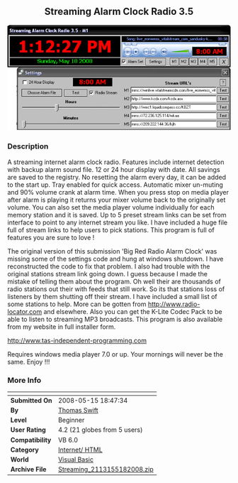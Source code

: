 ﻿<div align="center">

## Streaming Alarm Clock Radio 3\.5

<img src="PIC20085181634423940.gif">
</div>

### Description

A streaming internet alarm clock radio. Features include internet detection with backup alarm sound file. 12 or 24 hour display with date. All savings are saved to the registry. No resetting the alarm every day, it can be added to the start up. Tray enabled for quick access.&#160;Automatic mixer un-muting and 90% volume crank at alarm time. When you press stop on media player after alarm is playing it returns your mixer volume back to the originally set volume. You can also set the media player volume individually for each memory station and it is saved. Up to 5 preset stream links can be set from interface to point to any internet stream you like. I have included a huge file full of stream links to help users to pick stations. This program is full of features you are sure to love !

The original version of this submission 'Big Red Radio Alarm Clock' was missing some of the settings code and hung at windows shutdown. I have reconstructed the code to fix that problem. I also had trouble with the original stations stream link going down. I guess because I made the mistake of telling them about the program. Oh well their are thousands of radio stations out their with feeds that still work. So its that stations loss of listeners by them shutting off their stream. I have included a small list of some stations to help. More can be gotten from http://www.radio-locator.com and elsewhere. Also you can get the K-Lite Codec Pack to be able to listen to streaming MP3 broadcasts. This program is also available from my website in full installer form.

http://www.tas-independent-programming.com

Requires windows media player 7.0 or up. Your mornings will never be the same. Enjoy !!!
 
### More Info
 


<span>             |<span>
---                |---
**Submitted On**   |2008-05-15 18:47:34
**By**             |[Thomas Swift](https://github.com/Planet-Source-Code/PSCIndex/blob/master/ByAuthor/thomas-swift.md)
**Level**          |Beginner
**User Rating**    |4.2 (21 globes from 5 users)
**Compatibility**  |VB 6\.0
**Category**       |[Internet/ HTML](https://github.com/Planet-Source-Code/PSCIndex/blob/master/ByCategory/internet-html__1-34.md)
**World**          |[Visual Basic](https://github.com/Planet-Source-Code/PSCIndex/blob/master/ByWorld/visual-basic.md)
**Archive File**   |[Streaming\_2113155182008\.zip](https://github.com/Planet-Source-Code/thomas-swift-streaming-alarm-clock-radio-3-5__1-70501/archive/master.zip)








